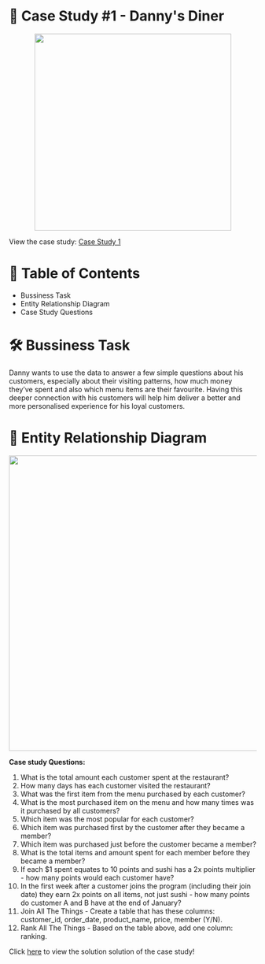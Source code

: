 # 🍜 Case Study #1 - Danny's Diner

<p align="center">
  <img src="https://github.com/poojarao76/8-Week-SQL-Challenge/assets/132984172/62d8af7b-edab-4257-a130-a2cb75b4f8b9" width="400" />
</p>

View the case study: [Case Study 1](https://8weeksqlchallenge.com/case-study-1/)

# 📕 Table of Contents

* Bussiness Task
* Entity Relationship Diagram
* Case Study Questions

# 🛠️ Bussiness Task

Danny wants to use the data to answer a few simple questions about his customers, especially about their visiting patterns, how much money they’ve spent and also which menu items are their favourite. Having this deeper connection with his customers will help him deliver a better and more personalised experience for his loyal customers.

# 🔐 Entity Relationship Diagram

<p align="center">
  <img src="https://github.com/poojarao76/8-Week-SQL-Challenge/assets/132984172/c23cd6a8-6a9b-4ac7-a017-9e2dcb12889e" width="600" />
</p>

**Case study Questions:**

1. What is the total amount each customer spent at the restaurant?
2. How many days has each customer visited the restaurant?
3. What was the first item from the menu purchased by each customer?
4. What is the most purchased item on the menu and how many times was it purchased by all customers?
5. Which item was the most popular for each customer?
6. Which item was purchased first by the customer after they became a member?
7. Which item was purchased just before the customer became a member?
8. What is the total items and amount spent for each member before they became a member?
9. If each $1 spent equates to 10 points and sushi has a 2x points multiplier - how many points would each customer have?
10. In the first week after a customer joins the program (including their join date) they earn 2x points on all items, not just sushi - how many points do customer A and B have at the end of January?
11. Join All The Things - Create a table that has these columns: customer_id, order_date, product_name, price, member (Y/N).
12. Rank All The Things - Based on the table above, add one column: ranking.

Click [here](https://github.com/poojarao76/8-Week-SQL-Challenge/blob/main/Case%20Study%20%231%3A%20Danny's%20Diner/query.sql) to view the solution solution of the case study!
